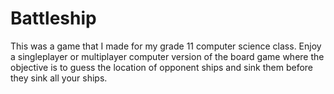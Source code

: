 # Battleship
This was a game that I made for my grade 11 computer science class.
Enjoy a singleplayer or multiplayer computer version of the board game where the objective is to guess the location of opponent ships and sink them before they sink all your ships.
